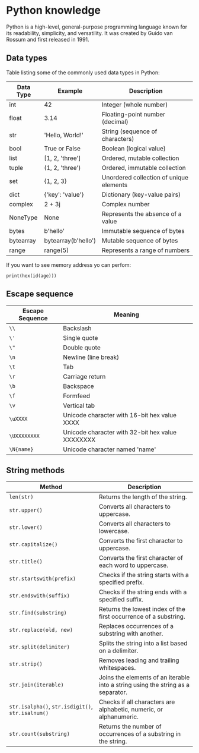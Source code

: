 # Python knowledge

Python is a high-level, general-purpose programming language known for its readability, simplicity, and versatility. It was created by Guido van Rossum and first released in 1991.

## Data types

Table listing some of the commonly used data types in Python:

| Data Type     | Example               | Description                                       |
|---------------|-----------------------|---------------------------------------------------|
| int           | 42                    | Integer (whole number)                            |
| float         | 3.14                  | Floating-point number (decimal)                   |
| str           | 'Hello, World!'       | String (sequence of characters)                   |
| bool          | True or False         | Boolean (logical value)                          |
| list          | [1, 2, 'three']       | Ordered, mutable collection                       |
| tuple         | (1, 2, 'three')       | Ordered, immutable collection                     |
| set           | {1, 2, 3}             | Unordered collection of unique elements           |
| dict          | {'key': 'value'}      | Dictionary (key-value pairs)                      |
| complex       | 2 + 3j                | Complex number                                   |
| NoneType      | None                  | Represents the absence of a value                |
| bytes         | b'hello'              | Immutable sequence of bytes                      |
| bytearray     | bytearray(b'hello')   | Mutable sequence of bytes                         |
| range         | range(5)              | Represents a range of numbers                    |

If you want to see memory address yo can perfom:

```
print(hex(id(age)))
```

## Escape sequence

| Escape Sequence | Meaning                                      |
|------------------|----------------------------------------------|
| `\\`             | Backslash                                     |
| `\'`             | Single quote                                  |
| `\"`             | Double quote                                  |
| `\n`             | Newline (line break)                          |
| `\t`             | Tab                                          |
| `\r`             | Carriage return                               |
| `\b`             | Backspace                                     |
| `\f`             | Formfeed                                      |
| `\v`             | Vertical tab                                  |
| `\uXXXX`         | Unicode character with 16-bit hex value XXXX  |
| `\UXXXXXXXX`     | Unicode character with 32-bit hex value XXXXXXXX|
| `\N{name}`       | Unicode character named 'name'                |

## String methods 

| Method                       | Description                                       |
|------------------------------|---------------------------------------------------|
| `len(str)`                   | Returns the length of the string.                 |
| `str.upper()`                | Converts all characters to uppercase.             |
| `str.lower()`                | Converts all characters to lowercase.             |
| `str.capitalize()`           | Converts the first character to uppercase.        |
| `str.title()`                | Converts the first character of each word to uppercase. |
| `str.startswith(prefix)`     | Checks if the string starts with a specified prefix.|
| `str.endswith(suffix)`       | Checks if the string ends with a specified suffix.  |
| `str.find(substring)`        | Returns the lowest index of the first occurrence of a substring.|
| `str.replace(old, new)`      | Replaces occurrences of a substring with another.  |
| `str.split(delimiter)`       | Splits the string into a list based on a delimiter.|
| `str.strip()`                | Removes leading and trailing whitespaces.          |
| `str.join(iterable)`         | Joins the elements of an iterable into a string using the string as a separator. |
| `str.isalpha()`, `str.isdigit()`, `str.isalnum()` | Checks if all characters are alphabetic, numeric, or alphanumeric. |
| `str.count(substring)`       | Returns the number of occurrences of a substring in the string. |


